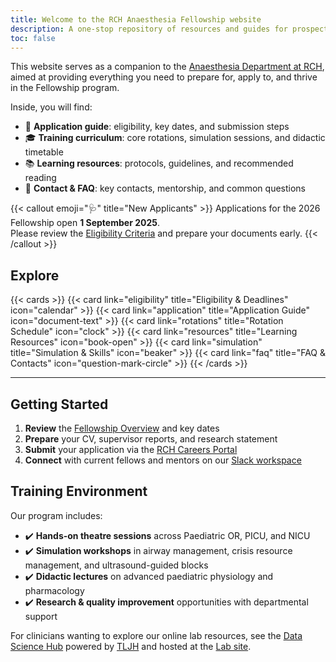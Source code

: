 ```yaml
---
title: Welcome to the RCH Anaesthesia Fellowship website
description: A one-stop repository of resources and guides for prospective anaesthesia fellows at RCH Melbourne.
toc: false
---
```


This website serves as a companion to the [Anaesthesia Department at RCH](https://anaesdept.org), aimed at providing everything you need to prepare for, apply to, and thrive in the Fellowship program.

Inside, you will find:
- 📝 **Application guide**: eligibility, key dates, and submission steps  
- 🎓 **Training curriculum**: core rotations, simulation sessions, and didactic timetable  
- 📚 **Learning resources**: protocols, guidelines, and recommended reading  
- 🤝 **Contact & FAQ**: key contacts, mentorship, and common questions

{{< callout emoji="🩺" title="New Applicants" >}}
  Applications for the 2026 Fellowship open **1 September 2025**.  
  Please review the [Eligibility Criteria](/eligibility) and prepare your documents early.
{{< /callout >}}

## Explore

{{< cards >}}
  {{< card link="eligibility"     title="Eligibility & Deadlines"     icon="calendar"         >}}
  {{< card link="application"     title="Application Guide"           icon="document-text"   >}}
  {{< card link="rotations"       title="Rotation Schedule"           icon="clock"            >}}
  {{< card link="resources"       title="Learning Resources"          icon="book-open"        >}}
  {{< card link="simulation"      title="Simulation & Skills"         icon="beaker"           >}}
  {{< card link="faq"             title="FAQ & Contacts"              icon="question-mark-circle" >}}
{{< /cards >}}

---

## Getting Started

1. **Review** the [Fellowship Overview](/about) and key dates  
2. **Prepare** your CV, supervisor reports, and research statement  
3. **Submit** your application via the [RCH Careers Portal](https://careers.rch.org.au)  
4. **Connect** with current fellows and mentors on our [Slack workspace](/slack)

## Training Environment

Our program includes:
- ✔️ **Hands-on theatre sessions** across Paediatric OR, PICU, and NICU  
- ✔️ **Simulation workshops** in airway management, crisis resource management, and ultrasound-guided blocks  
- ✔️ **Didactic lectures** on advanced paediatric physiology and pharmacology  
- ✔️ **Research & quality improvement** opportunities with departmental support  

For clinicians wanting to explore our online lab resources, see the [Data Science Hub](/data-lab) powered by [TLJH](https://tljh.jupyter.org) and hosted at the [Lab site](https://lab.anaesdept.org).

